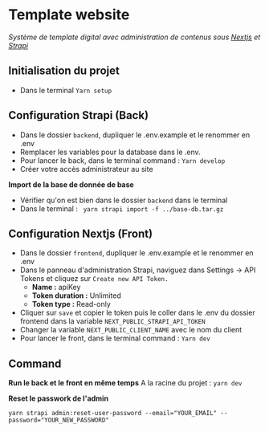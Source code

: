 # Template website

*Système de template digital avec administration de contenus sous [Nextjs](https://nextjs.org/) et [Strapi](https://strapi.io/)*
  
## Initialisation du projet

 - Dans le terminal `Yarn setup`

## Configuration Strapi (Back)

 - Dans le dossier `backend`, dupliquer le .env.example et le renommer en .env
 - Remplacer les variables pour la database dans le .env.
 - Pour lancer le back, dans le terminal command : `Yarn develop`
 - Créer votre accès administrateur au site

 **Import de la base de donnée de base**
 
 - Vérifier qu'on est bien dans le dossier  `backend`  dans le terminal
 - Dans le terminal : ` yarn strapi import -f ../base-db.tar.gz`
 
## Configuration Nextjs (Front)

 - Dans le dossier `frontend`, dupliquer le .env.example et le renommer en .env
 - Dans le panneau d'administration Strapi, naviguez dans Settings -> API Tokens et cliquez sur `Create new API Token.`
	 - **Name :** apiKey
	 - **Token duration :** Unlimited
	 - **Token type :** Read-only
 - Cliquer sur `save` et copier le token puis le coller dans le .env du dossier frontend dans la variable `NEXT_PUBLIC_STRAPI_API_TOKEN`
 - Changer la variable `NEXT_PUBLIC_CLIENT_NAME` avec le nom du client
 - Pour lancer le front, dans le terminal command : `Yarn dev`

## Command

**Run le back et le front en même temps**
A la racine du projet : `yarn dev`

**Reset le passwork de l'admin**

    yarn strapi admin:reset-user-password --email="YOUR_EMAIL" --password="YOUR_NEW_PASSWORD"